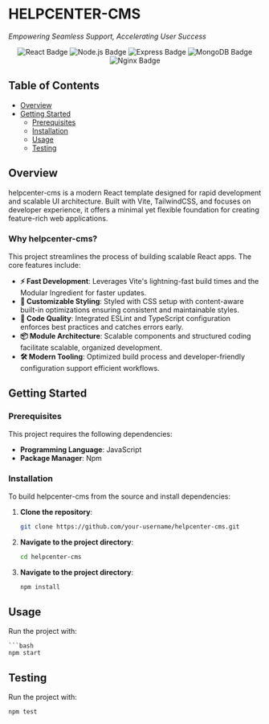 # HELPCENTER-CMS

*Empowering Seamless Support, Accelerating User Success*

<p align="center">
  <img src="https://img.shields.io/badge/React-61DAFB?style=flat&logo=react&logoColor=black" alt="React Badge">
  <img src="https://img.shields.io/badge/Node.js-339933?style=flat&logo=node.js&logoColor=white" alt="Node.js Badge">
  <img src="https://img.shields.io/badge/Express-000000?style=flat&logo=express&logoColor=white" alt="Express Badge">
  <img src="https://img.shields.io/badge/MongoDB-47A248?style=flat&logo=mongodb&logoColor=white" alt="MongoDB Badge">
  <img src="https://img.shields.io/badge/Nginx-009639?style=flat&logo=nginx&logoColor=white" alt="Nginx Badge">
</p>

## Table of Contents

- [Overview](#overview)
- [Getting Started](#getting-started)
  - [Prerequisites](#prerequisites)
  - [Installation](#installation)
  - [Usage](#usage)
  - [Testing](#testing)

## Overview

helpcenter-cms is a modern React template designed for rapid development and scalable UI architecture. Built with Vite, TailwindCSS, and focuses on developer experience, it offers a minimal yet flexible foundation for creating feature-rich web applications.

### Why helpcenter-cms?

This project streamlines the process of building scalable React apps. The core features include:

- **⚡ Fast Development**: Leverages Vite's lightning-fast build times and the Modular Ingredient for faster updates.
- **🎨 Customizable Styling**: Styled with CSS setup with content-aware built-in optimizations ensuring consistent and maintainable styles.
- **🔧 Code Quality**: Integrated ESLint and TypeScript configuration enforces best practices and catches errors early.
- **📦 Module Architecture**: Scalable components and structured coding facilitate scalable, organized development.
- **🛠️ Modern Tooling**: Optimized build process and developer-friendly configuration support efficient workflows.

## Getting Started

### Prerequisites

This project requires the following dependencies:

- **Programming Language**: JavaScript
- **Package Manager**: Npm

### Installation

To build helpcenter-cms from the source and install dependencies:

1. **Clone the repository**:
   ```bash
   git clone https://github.com/your-username/helpcenter-cms.git

2. **Navigate to the project directory**:
    ```bash
    cd helpcenter-cms
    
3. **Navigate to the project directory**:
    ```bash
   npm install


## Usage

Run the project with:


    ```bash
    npm start


## Testing

Run the project with:



```bash
npm test